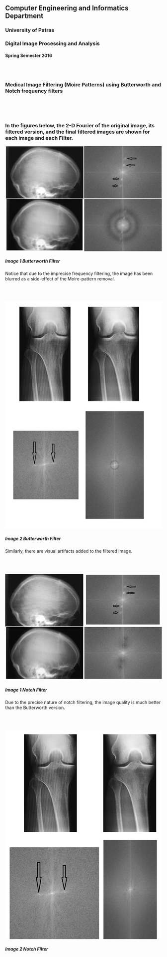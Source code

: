 ## Computer Engineering and Informatics Department  
### University of Patras  
### Digital Image Processing and Analysis  
#### Spring Semester 2016  
&nbsp;  
&nbsp;  
### Medical Image Filtering (Moire Patterns) using Butterworth and Notch frequency filters
&nbsp;  
&nbsp;  
&nbsp;  
### In the figures below, the 2-D Fourier of the original image, its filtered version, and the final filtered images are shown for each image and each Filter.  
![alt text](https://github.com/GiTilemac/GiTil_ComputerVision/blob/master/ImageFrequencyFilter_demo/images/1_1_images.png "Image 1 Butterworth Filter")  
##### Image 1 Butterworth Filter  
Notice that due to the imprecise frequency filtering, the image has been blurred as a side-effect of the Moire-pattern removal.  
&nbsp;  
&nbsp;  
&nbsp;  

![alt text](https://github.com/GiTilemac/GiTil_ComputerVision/blob/master/ImageFrequencyFilter_demo/images/1_2_images.png "Image 2 Butterworth Filter")  
 ##### Image 2 Butterworth Filter  
Similarly, there are visual artifacts added to the filtered image.  
&nbsp;  
&nbsp;  
&nbsp;  

![alt text](https://github.com/GiTilemac/GiTil_ComputerVision/blob/master/ImageFrequencyFilter_demo/images/2_1_images.png "Image 1 Notch Filter")  
##### Image 1 Notch Filter  
Due to the precise nature of notch filtering, the image quality is much better than the Butterworth version.  
&nbsp;  
&nbsp;  
&nbsp;  

![alt text](https://github.com/GiTilemac/GiTil_ComputerVision/blob/master/ImageFrequencyFilter_demo/images/2_2_images.png "Image 2 Notch Filter")  
##### Image 2 Notch Filter  
